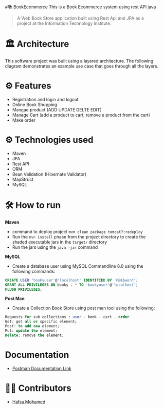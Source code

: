 #📚 BookEcommerce
This is a Book Ecommerce system using rest API java

>A Web Book Store application built using Rest Api and JPA as a project at the Information Technology Institute. 
# 🏛 Architecture
This software project was built using a layered architecture. The following diagram demonstrates an example use case that goes through all the layers. 

# ⚙ Features
* Registration and login and logout
* Online Book Shopping 
* Mangae product (ADD UPDATE DELTE EDIT)
* Manage Cart (add a product to cart, remove a product from the cart)
* Make order

# ⚙ Technologies used
* Maven
* JPA
* Rest API
* ORM
* Bean Validation (Hibernate Validator)
* MapStruct
* MySQL

# 🛠 How to run
**Maven**
* command to deploy project `mvn clean package tomcat7:redeploy`
* Run the `mvn install` phase from the project directory to create the shaded executable jars in the `target/` directory
* Run the jars using the `java -jar` command

**MySQL**
* Create a database user using MySQL Commandline 8.0 using the following commands:
```sql
CREATE USER 'bookyuser'@'localhost' IDENTIFIED BY 'P@$$word';
GRANT ALL PRIVILEGES ON booky . * TO 'bookyuser'@'localhost';
FLUSH PRIVILEGES;
```

**Post Man**
* Create a Collection Book Store using post man tool using the following:
```sql
Requests for sub collections : user - book - cart - order
Get: get all or specific element;
Post: to add new element;
Put: update the element;
Delete: remove the element;
```
# Documentation
* [Postman Documentation Link](https://documenter.getpostman.com/view/8513190/UyxdK9KL)


# 👷‍♀️ Contributors
* [Hafsa Mohamed](https://github.com/hafsamohamed)
